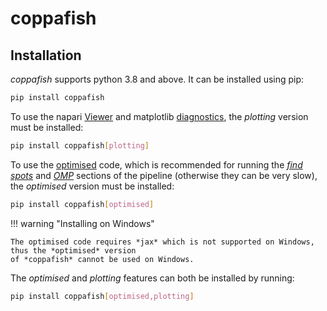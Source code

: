 # coppafish



## Installation
*coppafish* supports python 3.8 and above. It can be installed using pip:

``` bash
pip install coppafish
```

To use the napari [Viewer](view_results.md) and matplotlib [diagnostics](view_results.md#diagnostics), 
the *plotting* version must be installed:

``` bash
pip install coppafish[plotting]
```

To use the [optimised](code/omp/coefs.md#optimised) code, which is recommended for running the 
[*find spots*](pipeline/find_spots.md) and [*OMP*](pipeline/omp.md) sections of the pipeline (otherwise
they can be very slow), the *optimised* version must be installed:

``` bash
pip install coppafish[optimised]
```

!!! warning "Installing on Windows"

    The optimised code requires *jax* which is not supported on Windows, thus the *optimised* version 
    of *coppafish* cannot be used on Windows.

The *optimised* and *plotting* features can both be installed by running:

``` bash
pip install coppafish[optimised,plotting]
```
